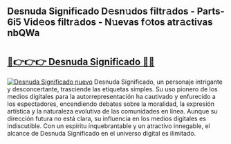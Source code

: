 ## Desnuda Significado D𝚎sn𝚞dos filtr𝚊dos - Parts-6i5 Vid𝚎os filtr𝚊dos - N𝚞evas f𝚘tos atr𝚊ctivas nbQWa

# <h2><a href="http://mbafo71.tromn.icu/?c=Desnuda+Significado">🔗👉👉👉 Desnuda Significado 🔗🔗</a></h2>

[![Desnuda Significado nuevo](https://i.imgur.com/pEAQMta.gif)](http://mbafo71.tromn.icu/?c=Desnuda+Significado)
Desnuda Significado, un personaje intrigante y desconcertante, trasciende las etiquetas simples. Su uso pionero de los medios digitales para la autorrepresentación ha cautivado y enfurecido a los espectadores, encendiendo debates sobre la moralidad, la expresión artística y la naturaleza evolutiva de las comunidades en línea. Aunque su dirección futura no está clara, su influencia en los medios digitales es indiscutible. Con un espíritu inquebrantable y un atractivo innegable, el alcance de Desnuda Significado en el universo digital es ilimitado.

